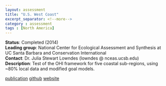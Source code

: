 ```yaml
---
layout: assessment
title: "U.S. West Coast"
excerpt_separator: <!--more-->
category : assessment
tags : [North America]
---
```


**Status**: Completed (2014)  
**Leading group**: National Center for Ecological Assessment and Synthesis at UC Santa Barbara and Conservation International  
**Contact**: Dr. Julia Stewart Lowndes (lowndes @ nceas.ucsb.edu)  
**Description**: Test of the OHI framework for five coastal sub-regions, using ~80% local data and modified goal models.

[publication](/resources/publications#us-west-coast) 
<a href="https://github.com/OHI-Science/ohi-uswest/releases" target="_blank">github</a>
<a href="www.oceanhealthindex.org/ohi-plus/us-west-coast-assessment" target="_blank">website</a>
